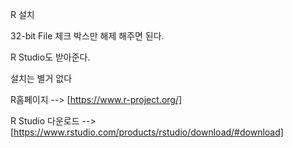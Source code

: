 R 설치

32-bit File 체크 박스만 해제 해주면 된다.  

R Studio도 받아준다. 

설치는 별거 없다 

R홈페이지 --> [https://www.r-project.org/]

R Studio 다운로드 --> [https://www.rstudio.com/products/rstudio/download/#download]

 





